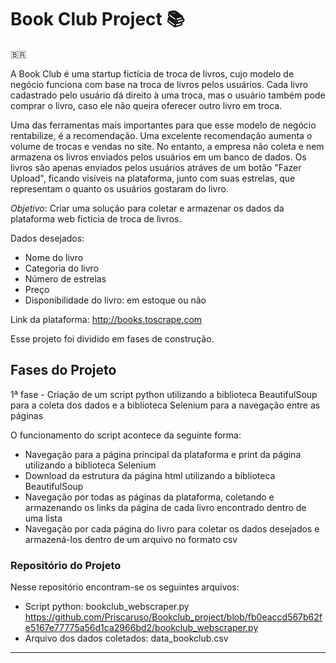 # Book Club Project 📚 

🇧🇷

A Book Club é uma startup fictícia de troca de livros, cujo modelo de negócio funciona com base na troca de livros pelos usuários. Cada livro cadastrado pelo 
usuário dá direito à uma troca, mas o usuário também pode comprar o livro, caso ele não queira oferecer outro livro em troca. 

Uma das ferramentas mais importantes para que esse modelo de negócio rentabilize, é a recomendação. Uma excelente recomendação aumenta o volume de 
trocas e vendas no site. No entanto, a empresa não coleta e nem armazena os livros enviados pelos usuários em um banco de dados. Os livros são apenas enviados pelos usuários atráves de um botão "Fazer Upload", ficando visíveis na plataforma, junto com suas estrelas, que representam o quanto os usuários gostaram do livro.

_Objetivo_: Criar uma solução para coletar e armazenar os dados da plataforma web fictícia de troca de livros.

Dados desejados:

* Nome do livro
* Categoria do livro
* Número de estrelas
* Preço
* Disponibilidade do livro: em estoque ou não

Link da plataforma: http://books.toscrape.com

Esse projeto foi dividido em fases de construção.

## Fases do Projeto

1ª fase - Criação de um script python utilizando a biblioteca BeautifulSoup para a coleta dos dados e a biblioteca Selenium para a navegação entre as páginas 

O funcionamento do script acontece da seguinte forma:
* Navegação para a página principal da plataforma e print da página utilizando a biblioteca Selenium
* Download da estrutura da página html utilizando a biblioteca BeautifulSoup 
* Navegação por todas as páginas da plataforma, coletando e armazenando os links da página de cada livro encontrado dentro de uma lista
* Navegação por cada página do livro para coletar os dados desejados e armazená-los dentro de um arquivo no formato csv

### Repositório do Projeto

Nesse repositório encontram-se os seguintes arquivos:
* Script python: bookclub_webscraper.py https://github.com/Priscaruso/Bookclub_project/blob/fb0eaccd567b62fe5167e77775a56d1ca2966bd2/bookclub_webscraper.py
* Arquivo dos dados coletados: data_bookclub.csv


------------------------------------------------------------------------------------------------------



